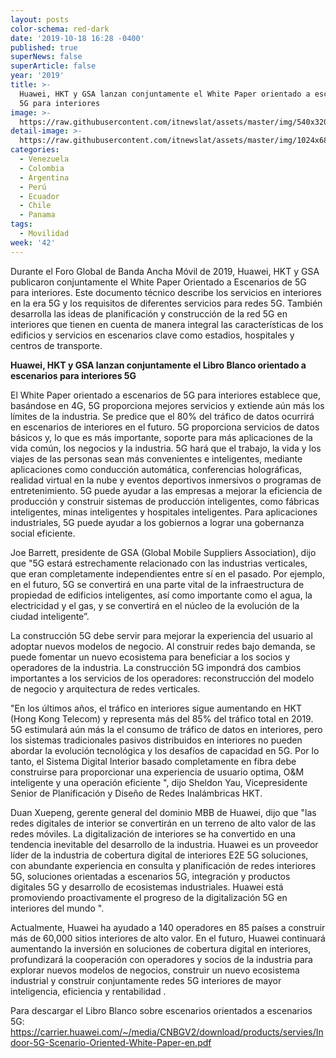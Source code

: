 ```yaml
---
layout: posts
color-schema: red-dark
date: '2019-10-18 16:28 -0400'
published: true
superNews: false
superArticle: false
year: '2019'
title: >-
  Huawei, HKT y GSA lanzan conjuntamente el White Paper orientado a escenarios
  5G para interiores
image: >-
  https://raw.githubusercontent.com/itnewslat/assets/master/img/540x320/Huawei-wp-p.jpg
detail-image: >-
  https://raw.githubusercontent.com/itnewslat/assets/master/img/1024x680/Huawei-wp-g.jpg
categories:
  - Venezuela
  - Colombia
  - Argentina
  - Perú
  - Ecuador
  - Chile
  - Panama
tags:
  - Movilidad
week: '42'
---
```

 Durante el Foro Global de Banda Ancha Móvil de 2019, Huawei, HKT y GSA publicaron conjuntamente el White Paper Orientado a Escenarios de 5G para interiores. Este documento técnico describe los servicios en interiores en la era 5G y los requisitos de diferentes servicios para redes 5G. También desarrolla las ideas de planificación y construcción de la red 5G en interiores que tienen en cuenta de manera integral las características de los edificios y servicios en escenarios clave como estadios, hospitales y centros de transporte.

**Huawei, HKT y GSA lanzan conjuntamente el Libro Blanco orientado a escenarios para interiores 5G**

El White Paper orientado a escenarios de 5G para interiores establece que, basándose en 4G, 5G proporciona mejores servicios y extiende aún más los límites de la industria. Se predice que el 80% del tráfico de datos ocurrirá en escenarios de interiores en el futuro. 5G proporciona servicios de datos básicos y, lo que es más importante, soporte para más aplicaciones de la vida común, los negocios y la industria. 5G hará que el trabajo, la vida y los viajes de las personas sean más convenientes e inteligentes, mediante aplicaciones como conducción automática, conferencias holográficas, realidad virtual en la nube y eventos deportivos inmersivos o programas de entretenimiento. 5G puede ayudar a las empresas a mejorar la eficiencia de producción y construir sistemas de producción inteligentes, como fábricas inteligentes, minas inteligentes y hospitales inteligentes. Para aplicaciones industriales, 5G puede ayudar a los gobiernos a lograr una gobernanza social eficiente.

Joe Barrett, presidente de GSA (Global Mobile Suppliers Association), dijo que "5G estará estrechamente relacionado con las industrias verticales, que eran completamente independientes entre sí en el pasado. Por ejemplo, en el futuro, 5G se convertirá en una parte vital de la infraestructura de propiedad de edificios inteligentes, así como importante como el agua, la electricidad y el gas, y se convertirá en el núcleo de la evolución de la ciudad inteligente”.

La construcción 5G debe servir para mejorar la experiencia del usuario al adoptar nuevos modelos de negocio. Al construir redes bajo demanda, se puede fomentar un nuevo ecosistema para beneficiar a los socios y operadores de la industria. La construcción 5G impondrá dos cambios importantes a los servicios de los operadores: reconstrucción del modelo de negocio y arquitectura de redes verticales.

"En los últimos años, el tráfico en interiores sigue aumentando en HKT (Hong Kong Telecom) y representa más del 85% del tráfico total en 2019. 5G estimulará aún más la el consumo de tráfico de datos en interiores, pero los sistemas tradicionales pasivos distribuidos en interiores no pueden abordar la evolución tecnológica y los desafíos de capacidad en 5G. Por lo tanto, el Sistema Digital Interior basado completamente en fibra debe construirse para proporcionar una experiencia de usuario optima, O&M inteligente y una operación eficiente ", dijo Sheldon Yau, Vicepresidente Senior de Planificación y Diseño de Redes Inalámbricas HKT.

Duan Xuepeng, gerente general del dominio MBB de Huawei, dijo que "las redes digitales de interior se convertirán en un terreno de alto valor de las redes móviles. La digitalización de interiores se ha convertido en una tendencia inevitable del desarrollo de la industria. Huawei es un proveedor líder de la industria de cobertura digital de interiores E2E 5G soluciones, con abundante experiencia en consulta y planificación de redes interiores 5G, soluciones orientadas a escenarios 5G, integración y productos digitales 5G y desarrollo de ecosistemas industriales. Huawei está promoviendo proactivamente el progreso de la digitalización 5G en interiores del mundo ".

Actualmente, Huawei ha ayudado a 140 operadores en 85 países a construir más de 60,000 sitios interiores de alto valor. En el futuro, Huawei continuará aumentando la inversión en soluciones de cobertura digital en interiores, profundizará la cooperación con operadores y socios de la industria para explorar nuevos modelos de negocios, construir un nuevo ecosistema industrial y construir conjuntamente redes 5G interiores de mayor inteligencia, eficiencia y rentabilidad .

Para descargar el Libro Blanco sobre escenarios orientados a escenarios 5G:
https://carrier.huawei.com/~/media/CNBGV2/download/products/servies/Indoor-5G-Scenario-Oriented-White-Paper-en.pdf 